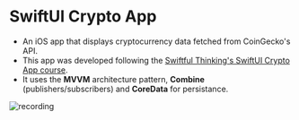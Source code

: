 # SwiftUI Crypto App
- An iOS app that displays cryptocurrency data fetched from CoinGecko's API.
- This app was developed following the [Swiftful Thinking's SwiftUI Crypto App course](https://www.youtube.com/watch?v=TTYKL6CfbSs&list=PLwvDm4Vfkdphbc3bgy_LpLRQ9DDfFGcFu).
- It uses the **MVVM** architecture pattern, **Combine** (publishers/subscribers) and **CoreData** for persistance.

![recording](https://github.com/volbap/SwiftfulCrypto/assets/5367133/6b82af68-e297-4c56-b15a-8ac20b08dc23)
